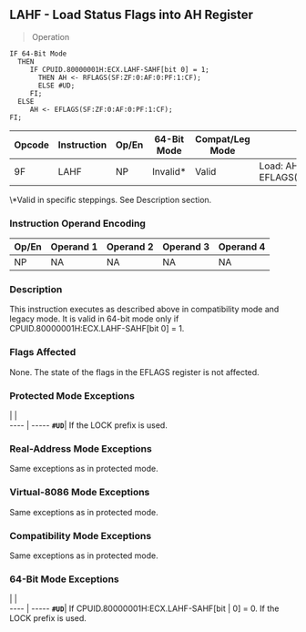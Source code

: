 ## LAHF - Load Status Flags into AH Register

> Operation

``` slim
IF 64-Bit Mode
  THEN
     IF CPUID.80000001H:ECX.LAHF-SAHF[bit 0] = 1;
       THEN AH <- RFLAGS(SF:ZF:0:AF:0:PF:1:CF);
       ELSE #UD;
     FI;
  ELSE
     AH <- EFLAGS(SF:ZF:0:AF:0:PF:1:CF);
FI;

```

 Opcode| Instruction| Op/En| 64-Bit Mode| Compat/Leg Mode| Description                             
 ---  | --- | --- | --- | --- | ---
 9F    | LAHF       | NP   | Invalid\*   | Valid          | Load: AH ← EFLAGS(SF:ZF:0:AF:0:PF:1:CF).
<aside class="notification">
\*Valid in specific steppings. See Description section.
</aside>


### Instruction Operand Encoding
 Op/En| Operand 1| Operand 2| Operand 3| Operand 4
 ---  | --- | --- | --- | ---
 NP   | NA       | NA       | NA       | NA       

### Description
This instruction executes as described above in compatibility mode and legacy
mode. It is valid in 64-bit mode only if CPUID.80000001H:ECX.LAHF-SAHF[bit 0]
= 1.



### Flags Affected
None. The state of the flags in the EFLAGS register is not affected.


### Protected Mode Exceptions
   | |  
---- | -----
 **``#UD``**| If the LOCK prefix is used.

### Real-Address Mode Exceptions
Same exceptions as in protected mode.


### Virtual-8086 Mode Exceptions
Same exceptions as in protected mode.


### Compatibility Mode Exceptions
Same exceptions as in protected mode.


### 64-Bit Mode Exceptions
   | |  
---- | -----
 **``#UD``**| If CPUID.80000001H:ECX.LAHF-SAHF[bit
    | 0] = 0. If the LOCK prefix is used. 

